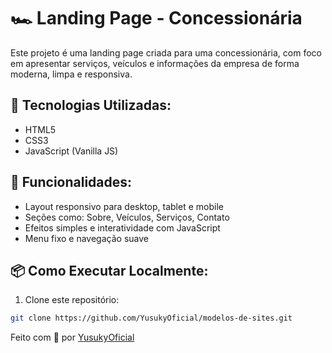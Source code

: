 # 🏎️ Landing Page - Concessionária

Este projeto é uma landing page criada para uma concessionária, com foco em apresentar serviços, veículos e informações da empresa de forma moderna, limpa e responsiva.

## 🚀 Tecnologias Utilizadas:

- HTML5
- CSS3
- JavaScript (Vanilla JS)

## 🎯 Funcionalidades:

- Layout responsivo para desktop, tablet e mobile
- Seções como: Sobre, Veículos, Serviços, Contato
- Efeitos simples e interatividade com JavaScript
- Menu fixo e navegação suave

## 📦 Como Executar Localmente:

1. Clone este repositório:

```bash
git clone https://github.com/YusukyOficial/modelos-de-sites.git
```
Feito com 💚 por [YusukyOficial](https://github.com/YusukyOficial)
